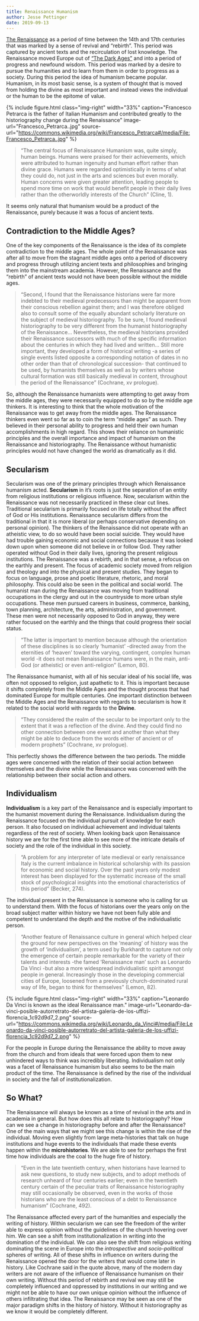 ```yaml
---
title: Renaissance Humanism
author: Jesse Pettinger
date: 2019-09-13
---
```

                                      
[The Renaissance](https://www.britannica.com/event/Renaissance) as a period of time between the 14th and 17th centuries that was marked by a sense of revival and “rebirth”. This period was captured by ancient texts and the recirculation of lost knowledge. The Renaissance moved Europe out of [“The Dark Ages”](https://www.thefinertimes.com/Middle-Ages/the-dark-ages.html) and into a period of progress and newfound wisdom. This period was marked by a desire to pursue the humanities and to learn from them in order to progress as a society. During this period the idea of humanism became popular. Humanism, in its most basic sense, is a system of thought that is moved from holding the divine as most important and instead views the individual or the human to be the epitome of value. 

{% include figure.html
  class="img-right"
  width="33%"
  caption="Francesco Petrarca is the father of Italian Humanism and contributed greatly to the historiography change during the Renaissance"
  image-url="Francesco_Petrarca..jpg"
  source-url="https://commons.wikimedia.org/wiki/Francesco_Petrarca#/media/File:Francesco_Petrarca..jpg"
%}

> “The central focus of Renaissance Humanism was, quite simply, human beings. Humans were praised for their achievements, which were attributed to human ingenuity and human effort rather than divine grace. Humans were regarded optimistically in terms of what they could do, not just in the arts and sciences but even morally. Human concerns were given greater attention, leading people to spend more time on work that would benefit people in their daily lives rather than the otherworldly interests of the Church” (Cline, 1).

It seems only natural that humanism would be a product of the Renaissance, purely because it was a focus of ancient texts. 
## Contradiction to the Middle Ages? 
One of the key components of the Renaissance is the idea of its complete contradiction to the middle ages. The whole point of the Renaissance was after all to move from the stagnant middle ages onto a period of discovery and progress through utilizing ancient texts and philosophies and bringing them into the mainstream academia. However, the Renaissance and the “rebirth” of ancient texts would not have been possible without the middle ages. 
> “Second, I found that the Renaissance historians were far more indebted to their medieval predecessors than might be apparent from their conscious rebellion against them; and I was therefore obliged also to consult some of the equally abundant scholarly literature on the subject of medieval historiography. To be sure, I found medieval historiography to be very different from the humanist historiography of the Renaissance… Nevertheless, the medieval historians provided their Renaissance successors with much of the specific information about the centuries in which they had lived and written… Still more important, they developed a form of historical writing -a series of single events listed opposite a corresponding notation of dates in no other order than that of chronological succession- that continued to be used, by humanists themselves as well as by writers whose cultural formation was still basically medieval in content, throughout the period of the Renaissance” (Cochrane, xv prologue). 

So, although the Renaissance humanists were attempting to get away from the middle ages, they were necessarily equipped to do so by the middle age thinkers. It is interesting to think that the whole motivation of the Renaissance was to get away from the middle ages. The Renaissance thinkers even went so far as to coin the term “middle ages” as such. They believed in their personal ability to progress and held their own human accomplishments in high regard. This shows their reliance on humanistic principles and the overall importance and impact of humanism on the Renaissance and historiography. The Renaissance without humanistic principles would not have changed the world as dramatically as it did. 
## Secularism
Secularism was one of the primary principles through which Renaissance humanism acted. **Secularism** in it’s roots is just the separation of an entity from religious institutions or religious influence. Now, secularism within the Renaissance was not necessarily practiced in these clear cut lines. Traditional secularism is primarily focused on life totally without the affect of God or His institutions. Renaissance secularism differs from the traditional in that it is more liberal (or perhaps conservative depending on personal opinion). The thinkers of the Renaissance did not operate with an atheistic view, to do so would have been social suicide. They would have had trouble gaining economic and social connections because it was looked down upon when someone did not believe in or follow God. They rather operated without God in their daily lives, ignoring the present religious institutions. The Renaissance was a rebirth, and in that sense, a refocus on the earthly and present. The focus of academic society moved from religion and theology and into the physical and present studies. They began to focus on language, prose and poetic literature, rhetoric, and moral philosophy. This could also be seen in the political and social world. The humanist man during the Renaissance was moving from traditional occupations in the clergy and out in the countryside to more urban style occupations. These men pursued careers in business, commerce, banking, town planning, architecture, the arts, administration, and government. These men were not necessarily opposed to God in anyway, they were rather focused on the earthly and the things that could progress their social status. 
> “The latter is important to mention because although the orientation of these disciplines is so clearly ‘humanist’ -directed away from the eternities of ‘heaven’ toward the varying, contingent, complex human world -it does not mean Renaissance humans were, in the main, anti-God (or atheistic) or even anti-religion” (Lemon, 80). 

The Renaissance humanist, with all of his secular ideal of his social life, was often not opposed to religion, just apathetic to it. This is important because it shifts completely from the Middle Ages and the thought process that had dominated Europe for multiple centuries. One important distinction between the Middle Ages and the Renaissance with regards to secularism is how it related to the social world with regards to the **Divine**. 
> “They considered the realm of the secular to be important only to the extent that it was a reflection of the divine. And they could find no other connection between one event and another than what they might be able to deduce from the words either of ancient or of modern prophets” (Cochrane, xv prologue). 

This perfectly shows the difference between the two periods. The middle ages were concerned with the relation of their social action between themselves and the divine while the Renaissance was concerned with the relationship between their social action and others. 	
## Individualism
**Individualism** is a key part of the Renaissance and is especially important to the humanist movement during the Renaissance. Individualism during the Renaissance focused on the individual pursuit of knowledge for each person. It also focused on individual achievement and individual talents regardless of the rest of society. When looking back upon Renaissance history we are for the first time able to see more of the intricate details of society and the role of the individual in this society. 
> “A problem for any interpreter of late medieval or early renaissance Italy is the current imbalance in historical scholarship with its passion for economic and social history. Over the past years only modest interest has been displayed for the systematic increase of the small stock of psychological insights into the emotional characteristics of this period” (Becker, 274).

The individual present in the Renaissance is someone who is calling for us to understand them. With the focus of historians over the years only on the broad subject matter within history we have not been fully able and competent to understand the depth and the motive of the individualistic person. 
> “Another feature of Renaissance culture in general which helped clear the ground for new perspectives on the ‘meaning’ of history was the growth of ‘individualism’, a term used by Burkhardt to capture not only the emergence of certain people remarkable for the variety of their talents and interests -the famed ‘Renaissance man’ such as Leonardo Da Vinci -but also a more widespread individualistic spirit amongst people in general. Increasingly those in the developing commercial cities of Europe, loosened from a previously church-dominated rural way of life, began to think for themselves” (Lemon, 82). 

{% include figure.html
  class="img-right"
  width="33%"
  caption="Leonardo Da Vinci is known as the ideal Renaissance man."
  image-url="Leonardo-da-vinci-posible-autorretrato-del-artista-galeria-de-los-uffizi-florencia_1c92d9d7_2.png"
  source-url="https://commons.wikimedia.org/wiki/Leonardo_da_Vinci#/media/File:Leonardo-da-vinci-posible-autorretrato-del-artista-galeria-de-los-uffizi-florencia_1c92d9d7_2.png"
%}

For the people in Europe during the Renaissance the ability to move away from the church and from ideals that were forced upon them to new unhindered ways to think was incredibly liberating. Individualism not only was a facet of Renaissance humanism but also seems to be the main product of the time. The Renaissance is defined by the rise of the individual in society and the fall of institutionalization. 
## So What? 
The Renaissance will always be known as a time of revival in the arts and in academia in general. But how does this all relate to historiography? How can we see a change in historiography before and after the Renaissance? One of the main ways that we might see this change is within the rise of the individual. Moving even slightly from large meta-histories that talk on huge institutions and huge events to the individuals that made these events happen within the **microhistories**. We are able to see for perhaps the first time how individuals are the coal to the huge fire of history. 
> “Even in the late twentieth century, when historians have learned to ask new questions, to study new subjects, and to adopt methods of research unheard of four centuries earlier; even in the twentieth century certain of the peculiar traits of Renaissance historiography may still occasionally be observed, even in the works of those historians who are the least conscious of a debt to Renaissance humanism” (Cochrane, 492). 

The Renaissance affected every part of the humanities and especially the writing of history. Within secularism we can see the freedom of the writer able to express opinion without the guidelines of the church hovering over him. We can see a shift from institutionalization in writing into the domination of the individual. We can also see the shift from religious writing dominating the scene in Europe into the *introspective* and *socio-political* spheres of writing. All of these shifts in influence on writers during the Renaissance opened the door for the writers that would come later in history. Like Cochrane said in the quote above, many of the modern day writers are not aware of the influence of Renaissance humanism on their own writing. Without this period of rebirth and revival we may still be completely influenced and oppressed by institutions in our writing and we might not be able to have our own unique opinion without the influence of others infiltrating that idea. The Renaissance may be seen as one of the major paradigm shifts in the history of history. Without it historiography as we know it would be completely different. 
